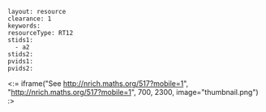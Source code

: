 ````
layout: resource
clearance: 1
keywords:
resourceType: RT12
stids1: 
  - a2
stids2:
pvids1:
pvids2:

````

<:= iframe("See http://nrich.maths.org/517?mobile=1", "http://nrich.maths.org/517?mobile=1", 700, 2300, image="thumbnail.png") :>

